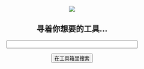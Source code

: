 <div align="center">
  <p><img src="RATTOR.png"/></p>
  <p><h2>寻着你想要的工具...</h2></p>
  <p><input style="width:350px" id="search"/></p>
  <p><button id="go">在工具箱里搜索</button></p>
</div>
<audio id="au"/>
<script>
</script>
